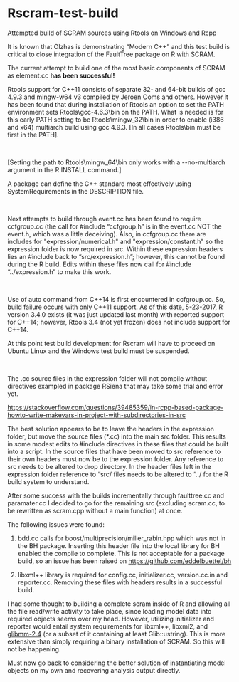Rscram-test-build
=================

Attempted build of SCRAM sources using Rtools on Windows and Rcpp

It is known that Olzhas is demonstrating “Modern C++” and this test build is
critical to close integration of the FaultTree package on R with SCRAM.

The current attempt to build one of the most basic components of SCRAM as
element.cc **has been successful!**

Rtools support for C++11 consists of separate 32- and 64-bit builds of gcc 4.9.3
and mingw-w64 v3 compiled by Jeroen Ooms and others. However it has been found
that during installation of Rtools an option to set the PATH environment sets
Rtools\gcc-4.6.3\bin on the PATH. What is needed is for this early PATH setting
to be Rtools\mingw\_32\bin in order to enable (i386 and x64) multiarch build
using gcc 4.9.3. [In all cases Rtools\\bin must be first in the PATH].

 

[Setting the path to Rtools\\mingw_64\\bin only works with a --no-multiarch
argument in the R INSTALL command.]

A package can define the C++ standard most effectively using SystemRequirements
in the DESCRIPTION file.

 

Next attempts to build through event.cc has been found to require ccfgroup.cc
(the call for \#include “ccfgroup.h” is in the event.cc NOT the event.h, which
was a little deceiving). Also, in ccfgroup.cc there are includes for
"expression/numerical.h" and "expression/constant.h" so the expression folder is
now required in src. Within these expression headers lies an \#include back to
“src/expression.h”; however, this cannot be found during the R build. Edits
within these files now call for \#include “../expression.h” to make this work.

 

Use of auto command from C++14 is first encountered in ccfgroup.cc. So, build
failure occurs with only C++11 support. As of this date, 5-23-2017, R version
3.4.0 exists (it was just updated last month) with reported support for C++14;
however, Rtools 3.4 (not yet frozen) does not include support for C++14.

At this point test build development for Rscram will have to proceed on Ubuntu
Linux and the Windows test build must be suspended.

 

The .cc source files in the expression folder will not compile without
directives exampled in package RSiena that may take some trial and error yet.

https://stackoverflow.com/questions/39485359/in-rcpp-based-package-howto-write-makevars-in-project-with-subdirectories-in-src

The best solution appears to be to leave the headers in the expression folder,
but move the source files (\*.cc) into the main src folder. This results in some
modest edits to \#include directives in these files that could be built into a
script. In the source files that have been moved to src reference to their own
headers must now be to the expression folder. Any reference to src needs to be
altered to drop directory. In the header files left in the expression folder
reference to “src/ files needs to be altered to “../ for the R build system to
understand.

After some success with the builds incrementally through faulttree.cc and
paramater.cc I decided to go for the remaining src (excluding scram.cc, to be
rewritten as scram.cpp without a main function) at once.

The following issues were found:

1) bdd.cc calls for boost/multiprecision/miller_rabin.hpp which was not in the
BH package. Inserting this header file into the local library for BH enabled the
compile to complete. This is not acceptable for a package build, so an issue has
been raised on https://github.com/eddelbuettel/bh

2) libxml++ library is required for config.cc, initializer.cc, version.cc.in and
reporter.cc. Removing these files with headers results in a successful build.

I had some thought to building a complete scram inside of R and allowing all the
file read/write activity to take place, since loading model data into required
objects seems over my head. However, utilizing initializer and reporter would
entail system requirements for libxml++, libxml2, and
[glibmm-2.4](http://www.gtkmm.org/) (or a subset of it containing at least
Glib::ustring). This is more extensive than simply requiring a binary
installation of SCRAM. So this will not be happening.

Must now go back to considering the better solution of instantiating model
objects on my own and recovering analysis output directly.
